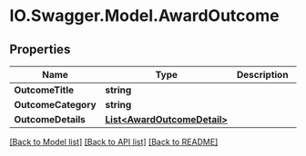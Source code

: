 # IO.Swagger.Model.AwardOutcome
## Properties

Name | Type | Description | Notes
------------ | ------------- | ------------- | -------------
**OutcomeTitle** | **string** |  | [optional] 
**OutcomeCategory** | **string** |  | [optional] 
**OutcomeDetails** | [**List&lt;AwardOutcomeDetail&gt;**](AwardOutcomeDetail.md) |  | [optional] 

[[Back to Model list]](../README.md#documentation-for-models) [[Back to API list]](../README.md#documentation-for-api-endpoints) [[Back to README]](../README.md)


